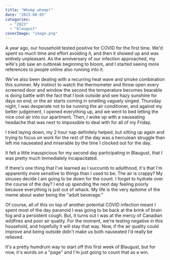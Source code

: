```yaml
---
title: "Whomp whomp!"
date: "2023-08-05"
categories: 
  - "2023"
  - "blaugust"
coverImage: "image.png"
---
```


A year ago, our household tested positive for COVID for the first time. We'd spent so much time and effort avoiding it, and then it showed up and was entirely unpleasant. As the anniversary of our infection approached, my wife's job saw an outbreak beginning to bloom, and I started seeing more references to people online also running into it.

We've also been dealing with a recurring heat wave and smoke combination this summer. My instinct to watch the thermometer and throw open every screened door and window the second the temperature becomes bearable is doing battle with the fact that I look outside and see hazy sunshine for days on end; or the air starts coming in smelling vaguely singed. Thursday night, I was desperate not to be running the air conditioner, and against my better judgement, I opened everything up, and we went to bed letting the nice cool air into our apartment. Then, I woke up with a nauseating headache that was next to impossible to deal with for all of my Friday.

I tried laying down, my 2 hour nap definitely helped, but sitting up again and trying to focus on work for the rest of the day was a herculean struggle than left me nauseated and miserable by the time I clocked out for the day.

It felt a little inauspicious for my second day participating in Blaugust, that I was pretty much immediately incapacitated.

If there's one thing that I've learned as I succumb to adulthood, it's that I'm apparently more sensitive to things than I used to be. The air is crappy? My sinuses decide I am going to be down for the count. I forget to hydrate over the course of the day? I end up spending the next day feeling poorly because everything is just out of whack. My life is the very epitome of the meme about water being the "adult beverage."

Of course, all of this on top of another potential COVID infection meant I spent most of the day paranoid I was going to be back at the brink of brain fog and a persistent cough. But, it turns out I was at the mercy of Canadian wildfires and poor air quality. For the moment, we're testing negative in this household, and hopefully it will stay that way. Now, if the air quality could improve and being outside didn't make us both nauseated I'd really be relieved.

It's a pretty humdrum way to start off this first week of Blaugust, but for now, it's words on a "page" and I'm just going to count that as a win.
